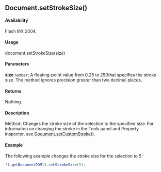 ## Document.setStrokeSize()

#### Availability

Flash MX 2004.

#### Usage

document.setStrokeSize(size)

#### Parameters

**size** `number`; A floating-point value from 0.25 to 250that specifies the stroke size. The method ignores precision greater than two decimal places.

#### Returns

Nothing.

#### Description

Method; Changes the stroke size of the selection to the specified size. For information on changing the stroke in the Tools panel and Property inspector, see [Document.setCustomStroke()](../Document_object/Document480.md).

#### Example

The following example changes the stroke size for the selection to 5:

```javascript
fl.getDocumentDOM().setStrokeSize(5);
```
